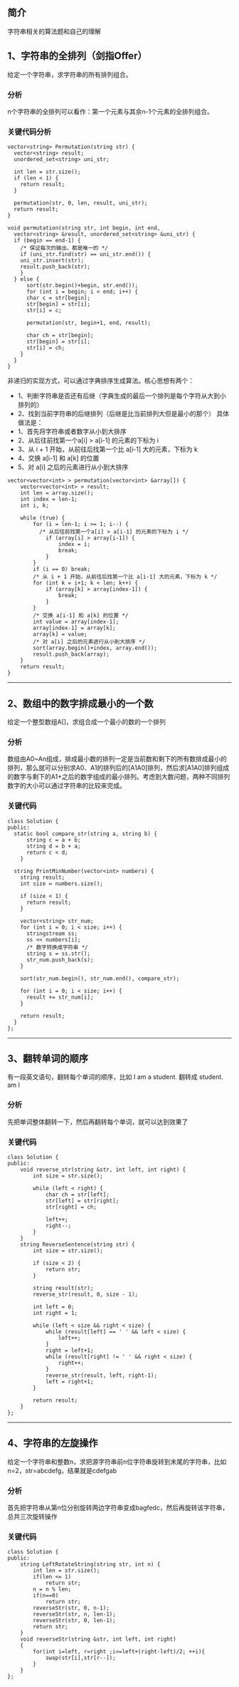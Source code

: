 ## 简介
字符串相关的算法题和自己的理解
## 1、字符串的全排列（剑指Offer）
给定一个字符串，求字符串的所有排列组合。
### 分析
n个字符串的全排列可以看作：第一个元素与其余n-1个元素的全排列组合。
### 关键代码分析
```
vector<string> Permutation(string str) {
  vector<string> result;
  unordered_set<string> uni_str;

  int len = str.size();
  if (len < 1) {
    return result;
  }

  permutation(str, 0, len, result, uni_str);
  return result;
}

void permutation(string str, int begin, int end,
  vector<string> &result, unordered_set<string> &uni_str) {
  if (begin == end-1) {
    /* 保证每次的输出，都是唯一的 */
    if (uni_str.find(str) == uni_str.end()) {
    uni_str.insert(str);
    result.push_back(str);
    }
  } else {
      sort(str.begin()+begin, str.end());
      for (int i = begin; i < end; i++) {
      char c = str[begin];
      str[begin] = str[i];
      str[i] = c;

      permutation(str, begin+1, end, result);

      char ch = str[begin];
      str[begin] = str[i];
      str[i] = ch;
    }
  }
}
```
非递归的实现方式，可以通过字典排序生成算法。核心思想有两个：
- 1、判断字符串是否还有后继（字典生成的最后一个排列是每个字符从大到小排列的）
- 2、找到当前字符串的后继排列（后继是比当前排列大但是最小的那个）
具体做法是：
- 1、首先将字符串或者数字从小到大排序
- 2、从后往前找第一个a[i] > a[i-1] 的元素的下标为 i
- 3、从 i + 1 开始，从前往后找第一个比 a[i-1] 大的元素，下标为 k
- 4、交换 a[i-1] 和 a[k] 的位置
- 5、对 a[i] 之后的元素进行从小到大排序
```
vector<vector<int> > permutation(vector<int> &array[]) {
    vector<vector<int> > result;
    int len = array.size();
    int index = len-1;
    int i, k;

    while (true) {
        for (i = len-1; i >= 1; i--) {
          /* 从后往前找第一个a[i] > a[i-1] 的元素的下标为 i */
            if (array[i] > array[i-1]) {
                index = i;
                break;
            }
        }
        if (i == 0) break;
        /* 从 i + 1 开始，从前往后找第一个比 a[i-1] 大的元素，下标为 k */
        for (int k = i+1; k < len; k++) {
            if (array[k] > array[index-1]) {
                break;
            }
        }
        /* 交换 a[i-1] 和 a[k] 的位置 */
        int value = array[index-1];
        array[index-1] = array[k];
        array[k] = value;
        /* 对 a[i] 之后的元素进行从小到大排序 */
        sort(array.begin()+index, array.end());
        result.push_back(array);
    }
    return result;
}
```
***
## 2、数组中的数字排成最小的一个数
给定一个整型数组A[]，求组合成一个最小的数的一个排列
### 分析
数组由A0~An组成，排成最小数的排列一定是当前数和剩下的所有数排成最小的排列，那么就可以分别求A0、A1的排列后的[A1A0]排列，然后求[A1A0]排列组成的数字与剩下的A1+之后的数字组成的最小排列。考虑到大数问题，两种不同排列数字的大小可以通过字符串的比较来完成。
### 关键代码
```
class Solution {
public:
  static bool compare_str(string a, string b) {
      string c = a + b;
      string d = b + a;
      return c < d;
    }

  string PrintMinNumber(vector<int> numbers) {
    string result;
    int size = numbers.size();

    if (size < 1) {
      return result;
    }

    vector<string> str_num;
    for (int i = 0; i < size; i++) {
      stringstream ss;
      ss << numbers[i];
      /* 数字转换成字符串 */
      string s = ss.str();
      str_num.push_back(s);
    }

    sort(str_num.begin(), str_num.end(), compare_str);

    for (int i = 0; i < size; i++) {
      result += str_num[i];
    }

    return result;
  }
};
```
***
## 3、翻转单词的顺序
有一段英文语句，翻转每个单词的顺序，比如 I am a student. 翻转成 student. am I
### 分析
先把单词整体翻转一下，然后再翻转每个单词，就可以达到效果了
### 关键代码
```
class Solution {
public:
    void reverse_str(string &str, int left, int right) {
        int size = str.size();

        while (left < right) {
            char ch = str[left];
            str[left] = str[right];
            str[right] = ch;

            left++;
            right--;
        }
    }
    string ReverseSentence(string str) {
        int size = str.size();

        if (size < 2) {
            return str;
        } 

        string result(str);
        reverse_str(result, 0, size - 1);

        int left = 0;
        int right = 1;

        while (left < size && right < size) {
            while (result[left] == ' ' && left < size) {
                left++;
            }
            right = left+1;
            while (result[right] != ' ' && right < size) {
                right++;
            }
            reverse_str(result, left, right-1);
            left = right+1;
        }

        return result;
    }
};
```
***
## 4、字符串的左旋操作
给定一个字符串和整数n，求把源字符串前n位字符串旋转到末尾的字符串，比如n=2，str=abcdefg，结果就是cdefgab
### 分析
首先把字符串从第n位分别旋转两边字符串变成bagfedc，然后再旋转该字符串，总共三次旋转操作
### 关键代码
```
class Solution {
public:
    string LeftRotateString(string str, int n) {
        int len = str.size();
        if(len <= 1)
            return str;
        n = n % len;
        if(n==0)
            return str;
        reverseStr(str, 0, n-1);
        reverseStr(str, n, len-1);
        reverseStr(str, 0, len-1);
        return str;
    }
    void reverseStr(string &str, int left, int right)
    {
        for(int i=left, r=right ;i<=left+(right-left)/2; ++i){
            swap(str[i],str[r--]);
        }
    }
};
```

